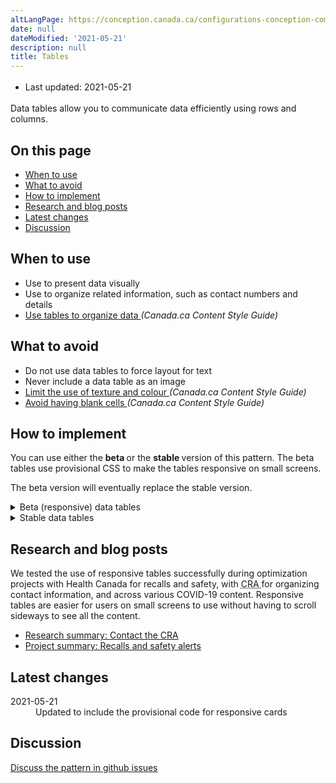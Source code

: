 ```yaml
---
altLangPage: https://conception.canada.ca/configurations-conception-communes/tableaux.html
date: null
dateModified: '2021-05-21'
description: null
title: Tables
---
```


<div class="row">
 <div class="col-md-12 pull-left">
  <ul class="list-inline small mrgn-bttm-sm" id="list-inline-desktop-only" style="line-height:1.65em">
   <li class="mrgn-rght-lg">
    Last updated: 2021-05-21
   </li>
  </ul>
 </div>
</div>

<p>
 Data tables allow you to communicate data efficiently using rows and columns.
</p>

<section>
 <h2>
  On this page
 </h2>
 <ul>
  <li>
   <a href="#when">
    When to use
   </a>
  </li>
  <li>
   <a href="#avoid">
    What to avoid
   </a>
  </li>
  <li>
   <a href="#how">
    How to implement
   </a>
  </li>
  <li>
   <a href="#research">
    Research and blog posts
   </a>
  </li>
  <li>
   <a href="#latest">
    Latest changes
   </a>
  </li>
  <li>
   <a href="#discuss">
    Discussion
   </a>
  </li>
 </ul>
</section>

<section>
 <h2 id="when">
  When to use
 </h2>
 <ul>
  <li>
   Use to present data visually
  </li>
  <li>
   Use to organize related information, such as contact numbers and details
  </li>
  <li>
   <a href="https://www.canada.ca/en/treasury-board-secretariat/services/government-communications/canada-content-style-guide.html#wp5-3">
    Use
						tables to organize data
   </a>
   <cite>
    (Canada.ca Content Style Guide)
   </cite>
  </li>
 </ul>
</section>

<section>
 <h2 id="avoid">
  What to avoid
 </h2>
 <ul>
  <li>
   Do not use data tables to force layout for text
  </li>
  <li>
   Never include a data table as an image
  </li>
  <li>
   <a href="https://www.canada.ca/en/treasury-board-secretariat/services/government-communications/canada-content-style-guide.html#wp5-3-3">
    Limit the use of texture and colour
   </a>
   <cite>
    (Canada.ca Content Style Guide)
   </cite>
  </li>
  <li>
   <a href="https://www.canada.ca/en/treasury-board-secretariat/services/government-communications/canada-content-style-guide.html#wp5-3-4">
    Avoid having blank cells
   </a>
   <cite>
    (Canada.ca Content Style Guide)
   </cite>
  </li>
 </ul>
</section>

<section>
 <h2 id="how">
  How to implement
 </h2>
 <p>
  You can use either the
  <strong>
   beta
  </strong>
  or the
  <strong>
   stable
  </strong>
  version of this pattern. The beta tables use provisional CSS to make the tables responsive on small screens.
 </p>
 <p>
  The beta version will eventually replace the stable version.
 </p>
 <details>
  <summary>
   Beta (responsive) data tables
  </summary>
  <p>
   Beta responsive tables are:
  </p>
  <ul>
   <li>
    supported only for simple WET tables that don't have merged rows or columns
   </li>
   <li>
    not supported by IE 11
   </li>
  </ul>
  <p>
   Responsive tables create cards in mobile and small tablet view.
  </p>
  <p>
   Because this is still in beta, make sure to test your tables in different views, especially if you add a lot of customization.
  </p>
  <div class="pattern-demo pattern-demo-component">
   <div class="component-demo example-frame-bkg" id="basic-demo">
    <div class="layout-demo example-frame-bkg" id="unfiltered-layout">
     <h3 class="h4 hidden-xs hidden-sm">
      Screen size:
     </h3>
     <div class="btn-group hidden-xs hidden-sm">
      <button class="btn btn-default" id="resize-iframe-mobile">
       <span class="fas fa-mobile-alt">
       </span>
       <strong>
        Small
       </strong>
      </button>
      <button class="btn btn-default" id="resize-iframe-tablet">
       <span class="fas fa-tablet-alt">
       </span>
       <strong>
        Medium
       </strong>
      </button>
      <button class="btn btn-default" id="resize-iframe-desktop">
       <span class="fas fa-desktop">
       </span>
       <strong>
        Large
       </strong>
      </button>
     </div>
     <iframe class="example-frame example-frame-resizable example-frame-m" loading="lazy" onload="resizeIframe(this);" src="fragments/basic.html" title="Basic table example">
     </iframe>
    </div>
   </div>
  </div>
  <details>
   <summary>
    Code
   </summary>
   <pre><code>&lt;table class="provisional gc-table table" id="myTable1"&gt;
 &lt;caption&gt;Population growth in Canadian cities&lt;/caption&gt;
 &lt;thead&gt;
  &lt;tr&gt;
   &lt;th&gt;City&lt;/th&gt;
   &lt;th&gt;Population in 2007&lt;/th&gt;
   &lt;th&gt;Population in 2017&lt;/th&gt;
   &lt;th&gt;Percentage change&lt;/th&gt;
  &lt;/tr&gt;
 &lt;/thead&gt;
 &lt;tbody&gt;
  &lt;tr&gt;
   &lt;td data-label="City"&gt;Toronto&lt;/td&gt;
   &lt;td data-label="Population in 2007"&gt;5,418,207&lt;/td&gt;
   &lt;td data-label="Population in 2017"&gt;6,346,088&lt;/td&gt;
   &lt;td data-label="Percentage change"&gt;17.1%&lt;/td&gt;
  &lt;/tr&gt;
  &lt;tr&gt;
   &lt;td data-label="City"&gt;Montréal&lt;/td&gt;
   &lt;td data-label="Population in 2007"&gt;3,714,846&lt;/td&gt;
   &lt;td data-label="Population in 2017"&gt;4,138,254&lt;/td&gt;
   &lt;td data-label="Percentage change"&gt;11.4%&lt;/td&gt;
  &lt;/tr&gt;
  &lt;tr&gt;
   &lt;td data-label="City"&gt;Vancouver&lt;/td&gt;
   &lt;td data-label="Population in 2007"&gt;2,218,134&lt;/td&gt;
   &lt;td data-label="Population in 2017"&gt;2,571,262&lt;/td&gt;
   &lt;td data-label="Percentage change"&gt;15.9%&lt;/td&gt;
  &lt;/tr&gt;
  &lt;tr&gt;
   &lt;td data-label="City"&gt;Ottawa–Gatineau&lt;/td&gt;
   &lt;td data-label="Population in 2007"&gt;1,188,073&lt;/td&gt;
   &lt;td data-label="Population in 2017"&gt;1,377,016 &lt;/td&gt;
   &lt;td data-label="Percentage change"&gt;15.9%&lt;/td&gt;
  &lt;/tr&gt;
 &lt;/tbody&gt;
&lt;/table&gt;</code></pre>
  </details>
  <h3>
   Customizing tables
  </h3>
  <table class="table">
   <thead>
    <tr>
     <th>
      Option
     </th>
     <th>
      Description
     </th>
     <th>
      How to use
     </th>
    </tr>
   </thead>
   <tbody>
    <tr>
     <td>
      Table borders
     </td>
     <td>
      Adds a border to help visually separate the table cells when they have a lot of content
     </td>
     <td>
      Add the class
      <code>
       table-bordered
      </code>
      to the
      <code>
       &lt;table&gt;
      </code>
     </td>
    </tr>
    <tr>
     <td>
      Condensed spacing
     </td>
     <td>
      Narrows the height of the cells within the table
     </td>
     <td>
      Add the class
      <code>
       table-condensed
      </code>
      to the
      <code>
       &lt;table&gt;
      </code>
     </td>
    </tr>
    <tr>
     <td>
      Striped rows
     </td>
     <td>
      Alternates the colour of the table rows from white to grey
     </td>
     <td>
      Add the class
      <code>
       table-striped
      </code>
      to the
      <code>
       &lt;table&gt;
      </code>
     </td>
    </tr>
    <tr>
     <td>
      Hover rows
     </td>
     <td>
      Causes the background to darken when a mouse hovers over a row
     </td>
     <td>
      Add the class
      <code>
       table-hover
      </code>
      to the
      <code>
       &lt;table&gt;
      </code>
     </td>
    </tr>
    <tr>
     <td>
      Left aligned
     </td>
     <td>
      Align the text in any cell on mobile cards
     </td>
     <td>
      Add the class
      <code>
       text-left
      </code>
      to the HTML item in the
      <code>
       &lt;td&gt;
      </code>
      you wish to align left, like a
      <code>
       &lt;span&gt;
      </code>
      or a
      <code>
       &lt;ul&gt;
      </code>
     </td>
    </tr>
    <tr>
     <td>
      Simple filter
     </td>
     <td>
      Provides simple filtering for the table
     </td>
     <td>
      Add the class
      <code>
       wb-filter
      </code>
      to the
      <code>
       &lt;table&gt;
      </code>
     </td>
    </tr>
    <tr>
     <td>
      Enable DataTables plugin
     </td>
     <td>
      Provides searching, sorting, filtering, pagination, etc.
      <a href="https://wet-boew.github.io/v4.0-ci/demos/tables/tables-en.html">
       DataTables plugin documentation
      </a>
     </td>
     <td>
      Add the class
      <code>
       wb-tables
      </code>
      to the
      <code>
       &lt;table&gt;
      </code>
      and add the appropriate
      <code>
       data-wb-tables=""
      </code>
      values
     </td>
    </tr>
   </tbody>
  </table>
 </details>
 <details>
  <summary>
   Stable data tables
  </summary>
  <ul>
   <li>
    Use defined presentation classes for tables included in
    <abbr title="Web Experience Toolkit">
     WET
    </abbr>
   </li>
   <li>
    Ensure each column treats only one data facet
   </li>
   <li>
    Where possible, use
    <abbr title="Web Experience Toolkit">
     WET
    </abbr>
    4 tables to enable sorting and filtering controls
    <ul>
     <li>
      this is recommended when there are more than 12 rows
     </li>
    </ul>
   </li>
   <li>
    Add optional pagination controls for any table with more than 12 rows
   </li>
   <li>
    Never include tabular data as an image
   </li>
  </ul>
  <h2>
   Working example
  </h2>
  <ul>
   <li>
    <a href="https://wet-boew.github.io/v4.0-ci/demos/tables/tables-en.html">
     WET: Tables
    </a>
   </li>
  </ul>
  <section class="panel panel-primary">
   <header class="panel-heading">
    <h3 class="panel-title">
     Example
    </h3>
   </header>
   <div class="panel-body">
    <figure class="mrgn-bttm-sm">
     <figcaption class="text-center">
      <b>
       Data tables pattern
      </b>
     </figcaption>
     <img alt="Screenshot illustrating the data table pattern on Canada.ca. Details on this graphic can be found in the surrounding text." class="img-responsive center-block" src="https://www.canada.ca/content/dam/tbs-sct/images/government-communications/canada-content-style-guide/data-tables-pattern-eng.jpg"/>
    </figure>
   </div>
  </section>
 </details>
 <section>
  <h2 id="research">
   Research and blog posts
  </h2>
  <p>
   We tested the use of responsive tables successfully during optimization projects with Health Canada for recalls and safety, with
   <abbr title="Canada Revenue Agency">
    CRA
   </abbr>
   for organizing contact information, and across various COVID-19 content. Responsive tables are easier for users on small screens to use without having to scroll sideways to see all the content.
  </p>
  <ul>
   <li>
    <a href="https://blog.canada.ca/research-summaries/cra-contact-us-research-summary">
     Research summary: Contact the CRA
    </a>
   </li>
   <li>
    <a href="https://blog.canada.ca/research-summaries/recalls-research-summary">
     Project summary: Recalls and safety alerts
    </a>
   </li>
  </ul>
 </section>
 <section>
  <h2 id="latest">
   Latest changes
  </h2>
  <dl class="dl-horizontal">
   <dt>
    <time class="link-muted" datetime="2021-05-21">
     2021-05-21
    </time>
   </dt>
   <dd>
    Updated to include the provisional code for responsive cards
   </dd>
  </dl>
 </section>
 <section>
  <h2 id="discuss">
   Discussion
  </h2>
  <p>
   <a href="https://github.com/canada-ca/design-system-systeme-conception/issues">
    Discuss the pattern in github
						issues
   </a>
  </p>
 </section>
</section>






